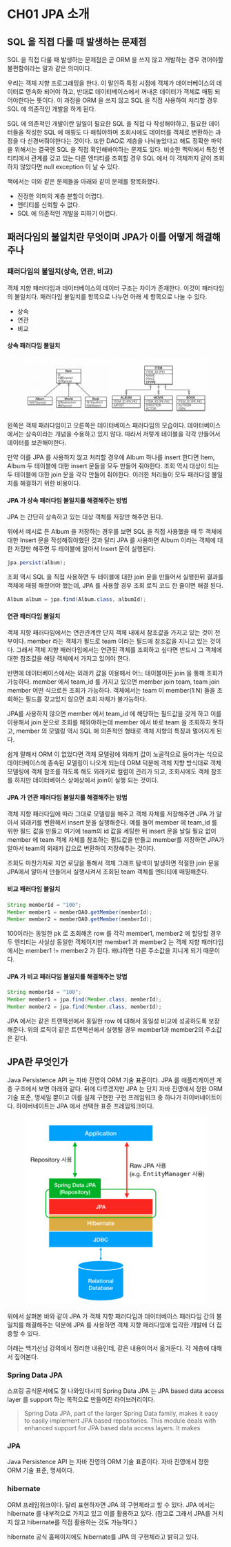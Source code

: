 # CH01 JPA 소개

## SQL 을 직접 다룰 때 발생하는 문제점

SQL 을 직접 다룰 때 발생하는 문제점은 곧 ORM 을 쓰지 않고 개발하는 경우 겪어야할 불편함이라는 말과 같은 의미이다.

우리는 객체 지향 프로그래밍을 한다. 이 말인즉 특정 시점에 객체가 데이터베이스의 데이터로 영속화 되어야 하고, 반대로 데이터베이스에서 꺼내온 데이터가 객체로 매핑 되어야한다는 뜻이다. 이 과정을 ORM 을 쓰지 않고 SQL 을 직접 사용하여 처리할 경우 SQL 에 의존적인 개발을 하게 된다.

SQL 에 의존적인 개발이란 일일이 필요한 SQL 을 직접 다 작성해야하고, 필요한 데이터들을 작성한 SQL 에 매핑도 다 해줘야하며 조회시에도 데이터를 객체로 변환하는 과정을 다 신경써줘야한다는 것이다. 또한 DAO로 계층을 나눠놓았다고 해도 정확한 파악을 위해서는 결국엔 SQL 을 직접 확인해봐야하는 문제도 있다. 비슷한 맥락에서 특정 엔티티에서 관계를 갖고 있는 다른 엔티티를 조회할 경우 SQL 에서 이 객체까지 같이 조회하지 않았다면 null exception 이 날 수 있다.

책에서는 이와 같은 문제들을 아래와 같이 문제를 항목화했다.

* 진정한 의미의 계층 분할이 어렵다.
* 엔티티를 신뢰할 수 없다.
* SQL 에 의존적인 개발을 피하기 어렵다.

## 패러다임의 불일치란 무엇이며 JPA가 이를 어떻게 해결해주나

### 패러다임의 불일치(상속, 연관, 비교)

객체 지향 패러다임과 데이터베이스의 데이터 구조는 차이가 존재한다. 이것이 패러다임의 불일치다. 패러다임 불일치를 항목으로 나누면 아래 세 항목으로 나눌 수 있다.

* 상속
* 연관
* 비교

#### 상속 패러다임 불일치

<figure><img src="../../.gitbook/assets/image (13).png" alt=""><figcaption></figcaption></figure>

왼쪽은 객체 패러다임이고 오른쪽은 데이터베이스 패러다임의 모습이다. 데이터베이스에서는 상속이라는 개념을 수용하고 있지 않다. 따라서 저렇게 테이블을 각각 만들어서 데이터를 보관해야한다.

만약 이를 JPA 를 사용하지 않고 처리할 경우에 Album 하나를 insert 한다면 Item, Album 두 테이블에 대한 insert 문들을 모두 만들어 줘야한다. 조회 역시 대상이 되는 두 테이블에 대한 join 문을 각각 만들어 줘야한다. 이러한 처리들이 모두 패러다임 불일치를 해결하기 위한 비용이다.

#### JPA 가 상속 패러다임 불일치를 해결해주는 방법

JPA 는 간단히 상속하고 있는 대상 객체를 저장만 해주면 된다.&#x20;

위에서 예시로 든 Album 을 저장하는 경우를 보면 SQL 을 직접 사용했을 때 두 객체에 대한 Insert 문을 작성해줘야했던 것과 달리 JPA 를 사용하면 Album 이라는 객체에 대한 저장만 해주면 두 테이블에 알아서 Insert 문이 실행된다.

```java
jpa.persist(album);
```

조회 역시 SQL 을 직접 사용하면 두 테이블에 대한 join 문을 만들어서 실행한뒤 결과를 객체에 매핑 해줬어야 했는데, JPA 를 사용할 경우 조회 로직 코드 한 줄이면 해결 된다.

```java
Album album = jpa.find(Album.class, albumId);
```

#### 연관 패러다임 불일치

객체 지향 패러다임에서는 연관관계란 단지 객체 내에서 참조값을 가지고 있는 것이 전부이다. member 라는 객체가 필드로 team 이라는 필드에 참조값을 지니고 있는 것이다. 그래서 객체 지향 패러다임에서는 연관된 객체를 조회하고 싶다면 반드시 그 객체에 대한 참조값을 해당 객체에서 가지고 있어야 한다.

반면에 데이터베이스에서는 외래키 값을 이용해서 어느 테이블이든 join 을 통해 조회가 가능하다. member 에서 team\_id 를 가지고 있으면 member join team, team join member 어떤 식으로든 조회가 가능하다. 객체에서는 team 이 member(1:N) 들을 조회하는 필드를 갖고있지 않으면 조회 자체가 불가능하다.

JPA를 사용하지 않으면 member 에서 team\_id 에 해당하는 필드값을 갖게 하고 이를 이용해서 join 문으로 조회를 해와야하는데 member 에서 바로 team 을 조회하지 못하고, member 의 모델링 역시 SQL 에 의존적인 형태로 객체 지향의 특징과 멀어지게 된다.

쉽게 말해서 ORM 이 없었다면 객체 모델링에 외래키 값이 노골적으로 들어가는 식으로 데이터베이스에 종속된 모델링이 나오게 되는데 ORM 덕분에 객체 지향 방식대로 객체 모델링에 객체 참조를 하도록 해도 외래키로 컬럼이 관리가 되고, 조회시에도 객체 참조를 하지만 데이터베이스 상에상에서 join이 실행 되는 것이다.

#### JPA 가 연관 패러다임 불일치를 해결해주는 방법

객체 지향 패러다임에 따라 그대로 모델링을 해주고 객체 자체를 저장해주면 JPA 가 알아서 외래키를 변환해서 insert 문을 실행해준다. 예를 들어 member 에 team\_id 를 위한 필드 값을 만들고 여기에 team의 id 값을 세팅한 뒤 insert 문을 날릴 필요 없이 member 에 team 객체 자체를 참조하는 필드값을 만들고 member를 저장하면 JPA가 알아서 team의 외래키 값으로 변환하여 저장해주는 것이다.

조회도 마찬가지로 지연 로딩을 통해서 객체 그래프 탐색이 발생하면 적절한 join 문을 JPA에서 알아서 만들어서 실행시켜서 조회된 team 객체를 엔티티에 매핑해준다.

#### 비교 패러다임 불일치

```java
String memberId = "100";
Member member1 = memberDAO.getMember(memberId);
Member member2 = memberDAO.getMember(memberId);
```

100이라는 동일한 pk 로 조회해온 row 를 각각 member1, member2 에 할당할 경우 두 엔티티는 사실상 동일한 객체이지만 member1 과 member2 는 객체 지향 패러다임에서는 member1 != member2 가 된다. 왜냐하면 다른 주소값을 지니게 되기 때문이다.

#### JPA 가 비교 패러다임 불일치를 해결해주는 방법

```java
String memberId = "100";
Member member1 = jpa.find(Member.class, memberId);
Member member2 = jpa.find(Member.class, memberId);
```

JPA 에서는 같은 트랜잭션에서 동일한 row 에 대해서 동일성 비교에 성공하도록 보장해준다. 위의 로직이 같은 트랜잭션에서 실행될 경우 member1과 member2의 주소값은 같다.

## JPA란 무엇인가

Java Persistence API 는 자바 진영의 ORM 기술 표준이다. JPA 를 애플리케이션 계층 구조에서 보면 아래와 같다. 뒤에 다루겠지만 JPA 는 단지 자바 진영에서 정한 ORM 기술 표준, 명세일 뿐이고 이를 실제 구현한 구현 프레임워크 중 하나가 하이버네이트이다. 하이버네이트는 JPA 에서 선택한 표준 프레임워크이다.

<figure><img src="../../.gitbook/assets/image (19) (1) (1) (1).png" alt=""><figcaption></figcaption></figure>

위에서 살펴본 바와 같이 JPA 가 객체 지향 패러다임과 데이터베이스 패러다임 간의 불일치를 해결해주는 덕분에 JPA 를 사용하면 객체 지향 패러다임에 입각한 개발에 더 집중할 수 있다.

아래는 백기선님 강의에서 정리한 내용인데, 같은 내용이어서 옮겨둔다. 각 계층에 대해서 짚어본다.

### Spring Data JPA

스프링 공식문서에도 잘 나와있다시피 Spring Data JPA 는 JPA based data access layer 를 support 하는 목적으로 만들어진 라이브러리이다.

> Spring Data JPA, part of the larger Spring Data family, makes it easy to easily implement JPA based repositories. This module deals with enhanced support for JPA based data access layers. It makes&#x20;

### JPA

Java Persistence API 는 자바 진영의 ORM 기술 표준이다. 자바 진영에서 정한 ORM 기술 표준, 명세이다.

### hibernate

ORM 프레임워크이다. 달리 표현하자면 JPA 의 구현체라고 할 수 있다. JPA 에서는 hibernate 를 내부적으로 가지고 있고 이를 활용하고 있다. (참고로 그래서 JPA를 거치지 않고 hibernate를 직접 활용하는 것도 가능하다.)

hibernate 공식 홈페이지에도 hibernate를 JPA 의 구현체라고 밝히고 있다.


